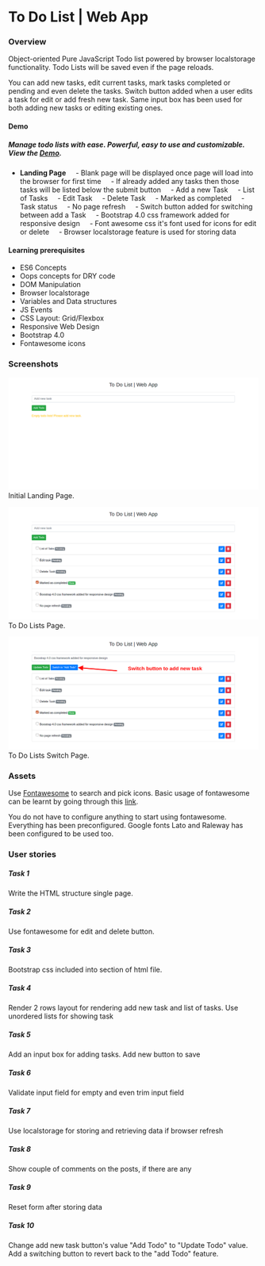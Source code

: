 # To Do List | Web App

### Overview
Object-oriented Pure JavaScript Todo list powered by browser localstorage functionality. Todo Lists will be saved even if the page reloads.

You can add new tasks, edit current tasks, mark tasks completed or pending and even delete the tasks. Switch button added when a user edits a task for edit or add fresh new task. Same input box has been used for both adding new tasks or editing existing ones.

#### Demo
##### Manage todo lists with ease. Powerful, easy to use and customizable. View the [Demo](https://jsfiddle.net/abdulbaquee/hs36acbf/4/).

#### 

- **Landing Page**
    - Blank page will be displayed once page will load into the browser for first time
    - If already added any tasks then those tasks will be listed below the submit button
    - Add a new Task
    - List of Tasks
    - Edit Task
    - Delete Task
    - Marked as completed
    - Task status
    - No page refresh
    - Switch button added for switching between add a Task
    - Bootstrap 4.0 css framework added for responsive design
    - Font awesome css it's font used for icons for edit or delete
    - Browser localstorage feature is used for storing data


#### Learning prerequisites
- ES6 Concepts
- Oops concepts for DRY code
- DOM Manipulation
- Browser localstorage
- Variables and Data structures
- JS Events
- CSS Layout: Grid/Flexbox
- Responsive Web Design
- Bootstrap 4.0
- Fontawesome icons

### Screenshots
![Initial Landing Page](./screenshots/initial-page.png?raw=true "Initial Landing Page")
Initial Landing Page.

![To Do Lists Page](./screenshots/todo-lists-page.png?raw=true "To Do Lists Page")
To Do Lists Page.

![To Do Lists Switch Page](./screenshots/todo-list-switch-page.png?raw=true "To Do Lists Switch Page")
To Do Lists Switch Page.

### Assets
Use [Fontawesome](https://fontawesome.com/icons) to search and pick icons. Basic usage of fontawesome can be learnt by going through this [link](https://fontawesome.com/how-to-use/on-the-web/referencing-icons/basic-use).

You do not have to configure anything to start using fontawesome. Everything has been preconfigured. Google fonts Lato and Raleway has been configured to be used too.

### User stories
##### Task 1
Write the HTML structure single page.

##### Task 2
Use fontawesome for edit and delete button.

##### Task 3
Bootstrap css included into section of html file.

##### Task 4
Render 2 rows layout for rendering add new task and list of tasks.
Use unordered lists for showing task

##### Task 5
Add an input box for adding tasks. Add new button to save

##### Task 6
Validate input field for empty and even trim input field

##### Task 7
Use localstorage for storing and retrieving data if browser refresh

##### Task 8
Show couple of comments on the posts, if there are any

##### Task 9
Reset form after storing data

##### Task 10
Change add new task button's value "Add Todo" to "Update Todo" value. Add a switching button to revert back to the "add Todo" feature.
